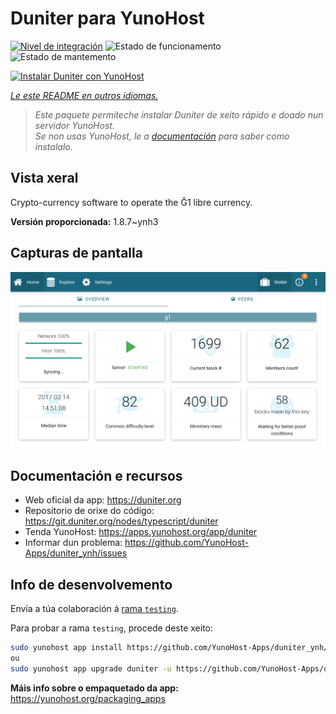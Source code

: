 <!--
NOTA: Este README foi creado automáticamente por <https://github.com/YunoHost/apps/tree/master/tools/readme_generator>
NON debe editarse manualmente.
-->

# Duniter para YunoHost

[![Nivel de integración](https://dash.yunohost.org/integration/duniter.svg)](https://ci-apps.yunohost.org/ci/apps/duniter/) ![Estado de funcionamento](https://ci-apps.yunohost.org/ci/badges/duniter.status.svg) ![Estado de mantemento](https://ci-apps.yunohost.org/ci/badges/duniter.maintain.svg)

[![Instalar Duniter con YunoHost](https://install-app.yunohost.org/install-with-yunohost.svg)](https://install-app.yunohost.org/?app=duniter)

*[Le este README en outros idiomas.](./ALL_README.md)*

> *Este paquete permíteche instalar Duniter de xeito rápido e doado nun servidor YunoHost.*  
> *Se non usas YunoHost, le a [documentación](https://yunohost.org/install) para saber como instalalo.*

## Vista xeral

Crypto-currency software to operate the Ğ1 libre currency.


**Versión proporcionada:** 1.8.7~ynh3

## Capturas de pantalla

![Captura de pantalla de Duniter](./doc/screenshots/duniter_admin_g1.png)

## Documentación e recursos

- Web oficial da app: <https://duniter.org>
- Repositorio de orixe do código: <https://git.duniter.org/nodes/typescript/duniter>
- Tenda YunoHost: <https://apps.yunohost.org/app/duniter>
- Informar dun problema: <https://github.com/YunoHost-Apps/duniter_ynh/issues>

## Info de desenvolvemento

Envía a túa colaboración á [rama `testing`](https://github.com/YunoHost-Apps/duniter_ynh/tree/testing).

Para probar a rama `testing`, procede deste xeito:

```bash
sudo yunohost app install https://github.com/YunoHost-Apps/duniter_ynh/tree/testing --debug
ou
sudo yunohost app upgrade duniter -u https://github.com/YunoHost-Apps/duniter_ynh/tree/testing --debug
```

**Máis info sobre o empaquetado da app:** <https://yunohost.org/packaging_apps>
